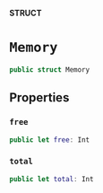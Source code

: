 **STRUCT**

# `Memory`

```swift
public struct Memory
```

## Properties
### `free`

```swift
public let free: Int
```

### `total`

```swift
public let total: Int
```
